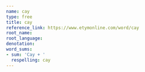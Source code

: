 ```yaml
---
name: cay
type: free
title: cay
reference_link: https://www.etymonline.com/word/cay
root_name: 
root_language: 
denotation: 
word_sums:
- sum: 'Cay + '
  respelling: cay
---
```

